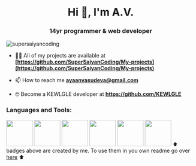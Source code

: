 <h1 align="center">Hi 👋, I'm A.V.</h1>
<h3 align="center">14yr programmer & web developer</h3>

<p align="left"> <img src="https://github-profile-trophy.vercel.app/?username=supersaiyancoding&theme=gruvbox" alt="supersaiyancoding" /> </p>



- 👨‍💻 All of my projects are available at **[https://github.com/SuperSaiyanCoding/My-projects](https://github.com/SuperSaiyanCoding/My-projects)**

- 📫 How to reach me **ayaanvasudeva@gmail.com**
- 🤓 Become a KEWLGLE developer at **https://github.com/KEWLGLE**



<h3 align="left">Languages and Tools:</h3>
<img width = "70" height = "70" src = "https://github.com/SuperSaiyanCoding/Profile-readme-badges/assets/112682624/271d9505-a7e3-44a4-a4bb-8e3114c1d4f9">
<img width = "70" height = "70"  src = "https://github.com/SuperSaiyanCoding/Profile-readme-badges/assets/112682624/7afef4f8-9af3-4487-bb46-ec0f57f8fdd9">
<!-- Html5 -->
<img width = "70" height = "70"  src = "https://github.com/SuperSaiyanCoding/Profile-readme-badges/assets/112682624/bceb699f-e861-4119-9748-8f4c80991bfd">
<!-- Css3 -->
<img width = "70" height = "70"  src = "https://github.com/SuperSaiyanCoding/Profile-readme-badges/assets/112682624/3aa3d7c8-02b3-4805-962f-f82669add59d">
<!-- EJS -->
<img width = "70" height = "70"  src = "https://github.com/SuperSaiyanCoding/Profile-readme-badges/assets/112682624/695cfc93-dde2-4a59-83aa-319796a5bcbb">
<!-- Node.js -->
<img width = "70" height = "70"  src = "https://github.com/SuperSaiyanCoding/Profile-readme-badges/assets/112682624/560d9504-d477-4f27-9467-c157c83629cf">
⬆️ badges above are created by me. To use them in you own readme go over <a href = "https://github.com/SuperSaiyanCoding/Profile-readme-badges">here</a> ⬆️


<!--
<dl>
  <dt><h3>Javascript</h3></dt>
  <dd><strong>Node.js</strong>     |     <strong>Express.js</strong>     |     <strong>Phaser.js</strong>     |     <strong>Three.js</strong>     |     <strong>Kaboom.js</strong>     |     <strong>p5.js</strong></dd>
  <dt><h3>Python</h3></dt>
  <dd><strong>Pygame</strong>     |     <strong>Tkinter</strong></dd>
  <dt><h3>Css</h3></dt>
  <dd><strong>BootStrap</strong>     |     <strong>Flexbox</strong>     |     <strong>Grid</strong></dd>
  <dt><h3>EJS</h3></dt>
  <dt><h3>html</h3></dt>
</dl>
-->






